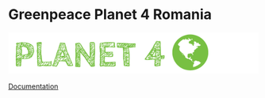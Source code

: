 # Greenpeace Planet 4 Romania

![Planet4](./planet4.png)

[Documentation](https://support.greenpeace.org/planet4/nro-customization/deployment)
